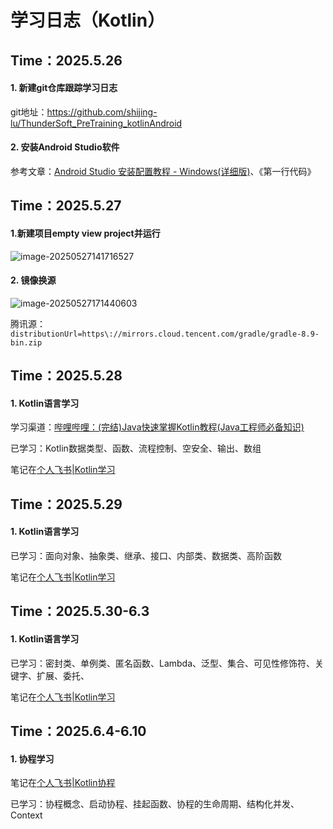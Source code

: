 # 学习日志（Kotlin）

## Time：2025.5.26

#### 1. 新建git仓库跟踪学习日志

git地址：https://github.com/shijing-lu/ThunderSoft_PreTraining_kotlinAndroid

#### 2. 安装Android Studio软件

参考文章：[Android Studio 安装配置教程 - Windows(详细版)](https://blog.csdn.net/qq_38436214/article/details/105073213)、《第一行代码》

## Time：2025.5.27

#### 1.新建项目empty view project并运行

![image-20250527141716527](C:\Users\Administrator\AppData\Roaming\Typora\typora-user-images\image-20250527141716527.png)

#### 2. 镜像换源

![image-20250527171440603](C:\Users\Administrator\AppData\Roaming\Typora\typora-user-images\image-20250527171440603.png)

腾讯源：`distributionUrl=https\://mirrors.cloud.tencent.com/gradle/gradle-8.9-bin.zip`

## Time：2025.5.28

#### 1. Kotlin语言学习

学习渠道：[哔哩哔哩：(完结)Java快速掌握Kotlin教程(Java工程师必备知识)](https://www.bilibili.com/video/BV15N411A7P8?p=2&vd_source=77fb4ecf33f09fd0a45aa5843d1dbc36)

已学习：Kotlin数据类型、函数、流程控制、空安全、输出、数组

笔记在[个人飞书|Kotlin学习](https://u1lcq5xqyp9.feishu.cn/docx/VwVpdNEeHoY9MaxeFrNcrrB4nab?from=from_copylink)

## Time：2025.5.29

#### 1. Kotlin语言学习

已学习：面向对象、抽象类、继承、接口、内部类、数据类、高阶函数

笔记在[个人飞书|Kotlin学习](https://u1lcq5xqyp9.feishu.cn/docx/VwVpdNEeHoY9MaxeFrNcrrB4nab?from=from_copylink)

## Time：2025.5.30-6.3

#### 1. Kotlin语言学习

已学习：密封类、单例类、匿名函数、Lambda、泛型、集合、可见性修饰符、关键字、扩展、委托、

笔记在[个人飞书|Kotlin学习](https://u1lcq5xqyp9.feishu.cn/docx/VwVpdNEeHoY9MaxeFrNcrrB4nab?from=from_copylink)

## Time：2025.6.4-6.10

#### 1. 协程学习

笔记在[个人飞书|Kotlin协程](https://u1lcq5xqyp9.feishu.cn/docx/EVm9d4P4aomNZSxmpw2cpUOAnKg)

已学习：协程概念、启动协程、挂起函数、协程的生命周期、结构化并发、Context

